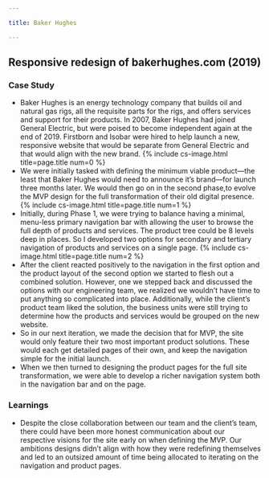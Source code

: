 ```yaml
---

title: Baker Hughes

---
```


## Responsive redesign of bakerhughes.com (2019)

### Case Study

- Baker Hughes is an energy technology company that builds oil and natural gas rigs, all the requisite parts for the rigs, and offers services and support for their products. In 2007, Baker Hughes had joined General Electric, but were poised to become independent again at the end of 2019. Firstborn and Isobar were hired to help launch a new, responsive website that would be separate from General Electric and that would align with the new brand.
{% include cs-image.html title=page.title num=0 %}
- We were initially tasked with defining the minimum viable product—the least that Baker Hughes would need to announce it’s brand—for launch three months later. We would then go on in the second phase,to evolve the MVP design for the full transformation of their old digital presence.
{% include cs-image.html title=page.title num=1 %}
- Initially, during Phase 1, we were trying to balance having a minimal, menu-less primary navigation bar with allowing the user to browse the full depth of products and services. The product tree could be 8 levels deep in places. So I developed two options for secondary and tertiary navigation of products and services on a single page. 
{% include cs-image.html title=page.title num=2 %}
- After the client reacted positively to the navigation in the first option and the product layout of the second option we started to flesh out a combined solution. However, one we stepped back and discussed the options with our engineering team, we realized we wouldn’t have time to put anything so complicated into place. Additionally, while the client’s product team liked the solution, the business units were still trying to determine how the products and services would be grouped on the new website.
- So in our next iteration, we made the decision that for MVP, the site would only feature their two most important product solutions. These would each get detailed pages of their own, and keep the navigation simple for the initial launch.
- When we then turned to designing the product pages for the full site transformation, we were able to develop a richer navigation system both in the navigation bar and on the page.

### Learnings

- Despite the close collaboration between our team and the client’s team, there could have been more honest communication about our respective visions for the site early on when defining the MVP. Our ambitions designs didn’t align with how they were redefining themselves and led to an outsized amount of time being allocated to iterating on the navigation and product pages.